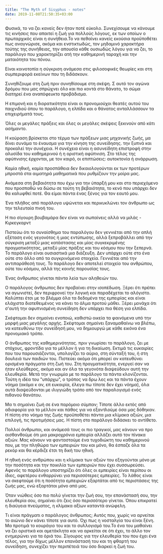 ```yaml
---
title: "The Myth of Sisyphus - notes"
date: 2019-11-08T21:50:35+03:00
---
```


Φυσικά, το να ζει κανείς δεν ήταν ποτέ εύκολο. Συνεχίσουμε να κάνουμε τις κινήσεις που απαιτεί η ζωή για πολλούς λόγους, εκ των οποίων ο πρωταρχικός είναι η συνήθεια.Το να πεθαίνει κανείς εκούσια προϋποθέτει πως αναγνώρισε, ακόμα και ενστικτωδώς, τον μηδαμινό χαρακτήρα τούτης της συνήθειας, την απουσία κάθε ουσιωδώς λόγου για να ζει, το παράλογο που χαρακτηρίζει ατή την καθημερινή ταραχή και την ματαιότητα του πόνου.

Είναι κοινοτοπία η σύγκριση ανάμεσα στις φιλοσοφικές θεωρίες και στη συμπεριφορά εκείνων που τη διδάσκουν.

Συνηθίζουμε στη ζωή πριν συνηθίσουμε στη σκέψη. Σ αυτό τον αγώνα δρόμου που μας σπρώχνει όλο και πιο κοντά στο θάνατο, το σώμα διατηρεί ένα αναπόφευκτο προβάδισμα.

Η επιμονή και η διορατικότητα είναι οι προνομιούχοι θεατές αυτού του παιχνιδιού όπου το παράλογο, η ελπίδα και ο θάνατος ανταλλάσσουν τα επιχειρήματά τους.

Όλες οι μεγάλες πράξεις και όλες οι μεγάλες σκέψεις ξεκινούν από κάτι ασήμαντο.

Η κούραση βρίσκεται στο τέρμα των πράξεων μιας μηχανικής ζωής, μα δίνει συνάμα το έναυσμα για την κίνηση της συνείδησης. την ξυπνά και προκαλεί την συνέχεια. Η συνέχεια είναι η ασυνείδητη επιστροφή στην αλυσίδα του καθημερινού ή η οριστική αφύπνιση. Στο τέλος της αφύπνισης έρχονται, με τον καιρό, οι επιπτώσεις: αυτοκτονία ή ανάρρωση.

Καμία ηθική, καμία προσπάθεια δεν δικαιολογούνται εκ των προτέρων μπροστά στα αιματηρά μαθηματικά που ρυθμίζουν την μοίρα μας.

Ανάμεσα στη βεβαιότητα που έχω για την ύπαρξή μου και στο περιεχόμενο που προσπαθώ να δώσω σε τούτη τη βεβαιότητα, το κενό που υπάρχει δεν θα καλυφθεί ποτέ. Θα είμαι πάντα ένας ξένος για τον εαυτό μου.

Ένα πλήθος από παράλογα υψώνεται και περικυκλώνει τον άνθρωπο ως την τελευταία πνοή του.

Η πιο σίγουρη βουβαμάρα δεν είναι να σωπαίνεις αλλά να μιλάς - Κιρκεγκαρντ

Πιστεύω ότι το συναίσθημα του παραλόγου δεν γεννιέται από την απλή εξέταση ενός γεγονότος ή μιας εντύπωσης, αλλά ξεπροβάλλει από την σύγκριση μεταξύ μιας κατάστασης και μίας συγκεκριμένης πραγματικότητας, μεταξύ μίας πράξης και του κόσμου που την ξεπερνά. Το παράλογο είναι ουσιαστικά μια διάζευξη. Δεν υπάρχει ούτε στο ένα ούτε στο άλλο από τα συγκρινόμενα στοιχεία. Γεννιέται από την αντιπαράθεσή τους. Το παράλογο δεν αποτελεί στοιχείο του ανθρώπου, ούτε του κόσμου, αλλά της κοινής παρουσίας τους.

Ένας άνθρωπος γίνεται πάντα λεία των αληθειών του.

Ο παράλογος άνθρωπος δεν προβαίνει στην ισοπέδωση. Ξέρει ότι πρέπει να αγωνιστεί, δεν περιφρονεί την λογική και παραδέχεται το αλόγιστο. Καλύπτει έτσι με το βλέμμα όλα τα δεδομένα της εμπειρίας και είναι ελάχιστα διατεθειμένος να κάνει το άλμα προτού μάθει. Ξέρει μονάχα ότι σ'αυτή την αφυπνισμένη συνείδηση δεν υπάρχει πια θέση για ελπίδα.

Σκέφτομαι δεν σημαίνει ενοποιώ, καθιστώ οικεία τα φαινόμενα υπό την μορφή μιας μεγάλης αρχής. Σκέφτομαι σημαίνει ξαναμαθαίνω να βλέπω, να κατευθύνω την συνείδησή μου, να δημιουργώ με κάθε εικόνα ένα προνομιακό τρόπο.

Ο άνθρωπος της καθημερινότητας. πριν γνωρίσει το παράλογο, ζει με στόχους, φροντίδα για το μέλλον ή για τη δικαίωση. Εκτιμά τις ευκαιρίες που του παρουσιάζονται, υπολογίζει το αύριο, στη σύνταξή του, ή στη δουλειά των παιδιών του. Πιστεύει ακόμα ότι μπορεί αν κατευθύνει ορισμένα πράγματα στη ζωή του. Στη πραγματικότητα, ενεργεί σαν να ήταν ελεύθερος, ακόμα και αν όλα τα γεγονότα διαψεύδουν αυτή την ελευθερία. Μετά την γνωριμία με το παράλογο τα πάντα κλονίζονται. Τούτη η ιδέα του "υπάρχω", ο τρόπος να δρω λες και τα πάντα έχουν νόημα (ακόμα κ αν, επ ευκαιρία, έλεγα πω τίποτε δεν έχει νόημα), όλα αυτά διαψεύδονται με ιλιγγιώδη τρόπο από τον παραλογισμό ενός πιθανού θανάτου.

Μα τι σημαίνει ζωή σε ένα παρόμοιο σύμπαν; Τίποτε άλλο εκτός από αδιαφορία για το μέλλον και πάθος για να εξαντλούμε όσα μας δόθηκαν. Η πίστη στο νόημα της ζωής προϋποθέτει πάντα μια κλίμακα αξιών, μια επιλογή, τις προτιμήσεις μας. Η πίστη στο παράλογο διδάσκει το αντίθετο.

Πολλοί άνθρωποι, και ανάμεσά τους οι πιο τραγικοί, μας κάνουν να προ αισθανθούμε ότι μια μακροχρόνια εμπειρία αλλάζει αυτό τον πίνακα αξιών. Μας κάνουν να φανταστούμε ένα τυχοδιώκτη του καθημερινού που, με την πληθώρα των εμπειριών του και μόνο, θα έσπαζε όλα τα ρεκόρ και θα κέρδιζε έτσι τη δική του ηθική.

Η ηθική ενός ανθρώπου και η κλίμακα των αξιών του εξηγούνται μόνο με την ποσότητα και την ποικιλία των εμπειριών που έχει συσσωρεύσει. Αφενός το παράλογο υποστηρίζει ότι όλες οι εμπειρίες είναι περίπου οι ίδιες, αφετέρου ενθαρρύνει για περισσότερες εμπειρίες. Το λάθος είναι να σκεφτούμε ότι η ποσότητα εμπειριών εξαρτάται από τις περιστάσεις της ζωής μας, ενώ εξαρτάται μόνο από μας.

Όταν νιώθεις όσο πιο πολύ γίνεται την ζωή σου, την επανάστασή σου, την ελευθερία σου, σημαίνει ότι ζεις όσο περισσότερο γίνεται. Όπου επικρατεί η διαύγεια πνεύματος, η κλίμακα αξίων καταντά ανώφελη.

Τι είναι πράγματι ο παράλογος άνθρωπος; Αυτός που, χωρίς να αρνείται το αιώνιο δεν κάνει τίποτε για αυτό. Όχι πως η νοσταλγία του είναι ξένη. Μα προτιμά το κουράγιο του και το συλλογισμό του.Το ένα του μαθαίνει να ζει οριστικά και αμετάκλητα και να αρκείται σε ότι έχει, το άλλο τον ενημερώνει για τα όριά του. Σίγουρος για την ελευθερία του που έχει ένα τέλος, για την δίχως μέλλον επανάστασή του και τη φθαρτή του συνείδηση, συνεχίζει την περιπέτειά του όσο διαρκεί η ζωή του. 
